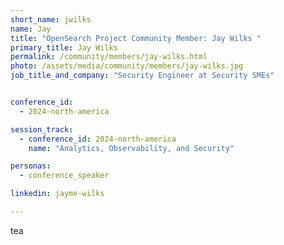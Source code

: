 ```yaml
---
short_name: jwilks
name: Jay
title: "OpenSearch Project Community Member: Jay Wilks "
primary_title: Jay Wilks
permalink: /community/members/jay-wilks.html
photo: /assets/media/community/members/jay-wilks.jpg
job_title_and_company: "Security Engineer at Security SMEs"


conference_id:
  - 2024-north-america

session_track:
  - conference_id: 2024-north-america
    name: "Analytics, Observability, and Security"

personas:
  - conference_speaker

linkedin: jayme-wilks

---
```

tea